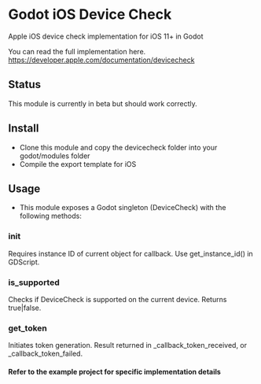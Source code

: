 # Godot iOS Device Check
Apple iOS device check implementation for iOS 11+ in Godot

You can read the full implementation here.
https://developer.apple.com/documentation/devicecheck

## Status
This module is currently in beta but should work correctly.

## Install
- Clone this module and copy the devicecheck folder into your godot/modules folder
- Compile the export template for iOS

## Usage
- This module exposes a Godot singleton (DeviceCheck) with the following methods:

### init
Requires instance ID of current object for callback. Use get_instance_id() in GDScript.

### is_supported
Checks if DeviceCheck is supported on the current device. Returns true|false.

### get_token
Initiates token generation. Result returned in _callback_token_received, or _callback_token_failed.

#### Refer to the example project for specific implementation details

